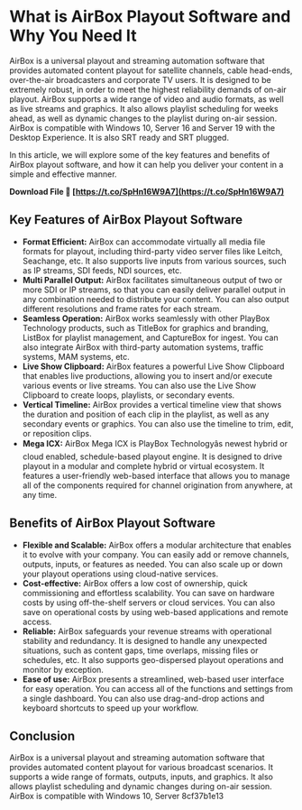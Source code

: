 # What is AirBox Playout Software and Why You Need It
 
AirBox is a universal playout and streaming automation software that provides automated content playout for satellite channels, cable head-ends, over-the-air broadcasters and corporate TV users. It is designed to be extremely robust, in order to meet the highest reliability demands of on-air playout. AirBox supports a wide range of video and audio formats, as well as live streams and graphics. It also allows playlist scheduling for weeks ahead, as well as dynamic changes to the playlist during on-air session. AirBox is compatible with Windows 10, Server 16 and Server 19 with the Desktop Experience. It is also SRT ready and SRT plugged.
 
In this article, we will explore some of the key features and benefits of AirBox playout software, and how it can help you deliver your content in a simple and effective manner.
 
**Download File 🔗 [https://t.co/SpHn16W9A7](https://t.co/SpHn16W9A7)**


 
## Key Features of AirBox Playout Software
 
- **Format Efficient:** AirBox can accommodate virtually all media file formats for playout, including third-party video server files like Leitch, Seachange, etc. It also supports live inputs from various sources, such as IP streams, SDI feeds, NDI sources, etc.
- **Multi Parallel Output:** AirBox facilitates simultaneous output of two or more SDI or IP streams, so that you can easily deliver parallel output in any combination needed to distribute your content. You can also output different resolutions and frame rates for each stream.
- **Seamless Operation:** AirBox works seamlessly with other PlayBox Technology products, such as TitleBox for graphics and branding, ListBox for playlist management, and CaptureBox for ingest. You can also integrate AirBox with third-party automation systems, traffic systems, MAM systems, etc.
- **Live Show Clipboard:** AirBox features a powerful Live Show Clipboard that enables live productions, allowing you to insert and/or execute various events or live streams. You can also use the Live Show Clipboard to create loops, playlists, or secondary events.
- **Vertical Timeline:** AirBox provides a vertical timeline view that shows the duration and position of each clip in the playlist, as well as any secondary events or graphics. You can also use the timeline to trim, edit, or reposition clips.
- **Mega ICX:** AirBox Mega ICX is PlayBox Technologyâs newest hybrid or cloud enabled, schedule-based playout engine. It is designed to drive playout in a modular and complete hybrid or virtual ecosystem. It features a user-friendly web-based interface that allows you to manage all of the components required for channel origination from anywhere, at any time.

## Benefits of AirBox Playout Software

- **Flexible and Scalable:** AirBox offers a modular architecture that enables it to evolve with your company. You can easily add or remove channels, outputs, inputs, or features as needed. You can also scale up or down your playout operations using cloud-native services.
- **Cost-effective:** AirBox offers a low cost of ownership, quick commissioning and effortless scalability. You can save on hardware costs by using off-the-shelf servers or cloud services. You can also save on operational costs by using web-based applications and remote access.
- **Reliable:** AirBox safeguards your revenue streams with operational stability and redundancy. It is designed to handle any unexpected situations, such as content gaps, time overlaps, missing files or schedules, etc. It also supports geo-dispersed playout operations and monitor by exception.
- **Ease of use:** AirBox presents a streamlined, web-based user interface for easy operation. You can access all of the functions and settings from a single dashboard. You can also use drag-and-drop actions and keyboard shortcuts to speed up your workflow.

## Conclusion
 
AirBox is a universal playout and streaming automation software that provides automated content playout for various broadcast scenarios. It supports a wide range of formats, outputs, inputs, and graphics. It also allows playlist scheduling and dynamic changes during on-air session. AirBox is compatible with Windows 10, Server
 8cf37b1e13
 
